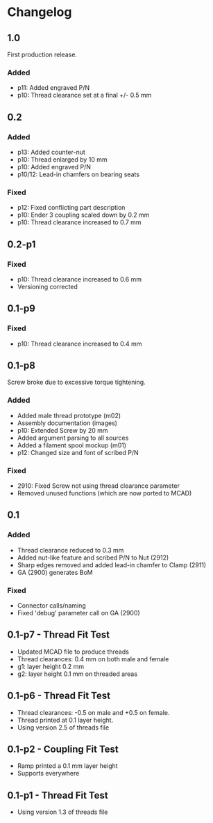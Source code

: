 # Changelog

## 1.0

First production release.

### Added

- p11: Added engraved P/N
- p10: Thread clearance set at a final +/- 0.5 mm

## 0.2

### Added

- p13: Added counter-nut
- p10: Thread enlarged by 10 mm
- p10: Added engraved P/N
- p10/12: Lead-in chamfers on bearing seats

### Fixed

- p12: Fixed conflicting part description
- p10: Ender 3 coupling scaled down by 0.2 mm
- p10: Thread clearance increased to 0.7 mm

## 0.2-p1

### Fixed

- p10: Thread clearance increased to 0.6 mm
- Versioning corrected


## 0.1-p9

### Fixed

- p10: Thread clearance increased to 0.4 mm


## 0.1-p8

Screw broke due to excessive torque tightening.

### Added

- Added male thread prototype (m02)
- Assembly documentation (images)
- p10: Extended Screw by 20 mm
- Added argument parsing to all sources
- Added a filament spool mockup (m01)
- p12: Changed size and font of scribed P/N

### Fixed

- 2910: Fixed Screw not using thread clearance parameter
- Removed unused functions (which are now ported to MCAD)


## 0.1

### Added

- Thread clearance reduced to 0.3 mm
- Added nut-like feature and scribed P/N to Nut (2912)
- Sharp edges removed and added lead-in chamfer to Clamp (2911)
- GA (2900) generates BoM

### Fixed

- Connector calls/naming
- Fixed 'debug' parameter call on GA (2900)

## 0.1-p7 - Thread Fit Test
- Updated MCAD file to produce threads
- Thread clearances: 0.4 mm on both male and female
- g1: layer height 0.2 mm
- g2: layer height 0.1 mm on threaded areas

## 0.1-p6 - Thread Fit Test
- Thread clearances: -0.5 on male and +0.5 on female.
- Thread printed at 0.1 layer height.
- Using version 2.5 of threads file

## 0.1-p2 - Coupling Fit Test
- Ramp printed a 0.1 mm layer height
- Supports everywhere

## 0.1-p1 - Thread Fit Test
 - Using version 1.3 of threads file

